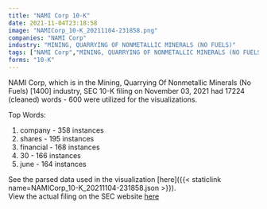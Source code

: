 ```yaml
---
title: "NAMI Corp 10-K"
date: 2021-11-04T23:18:58
image: "NAMICorp_10-K_20211104-231858.png"
companies: "NAMI Corp"
industry: "MINING, QUARRYING OF NONMETALLIC MINERALS (NO FUELS)"
tags: ["NAMI Corp","MINING, QUARRYING OF NONMETALLIC MINERALS (NO FUELS)","11-03-2021","10-K"]
forms: "10-K"
---
```

NAMI Corp, which is in the Mining, Quarrying Of Nonmetallic Minerals (No Fuels) [1400] industry, SEC 10-K filing on November 03, 2021 had 17224 (cleaned) words - 600 were utilized for the visualizations.

Top Words:
1. company - 358 instances
2. shares - 195 instances
3. financial - 168 instances
4. 30 - 166 instances
5. june - 164 instances


See the parsed data used in the visualization [here]({{< staticlink name=NAMICorp_10-K_20211104-231858.json >}}).  
View the actual filing on the SEC website [here](https://www.sec.gov/Archives/edgar/data/1567388/0001640334-21-002695.txt)